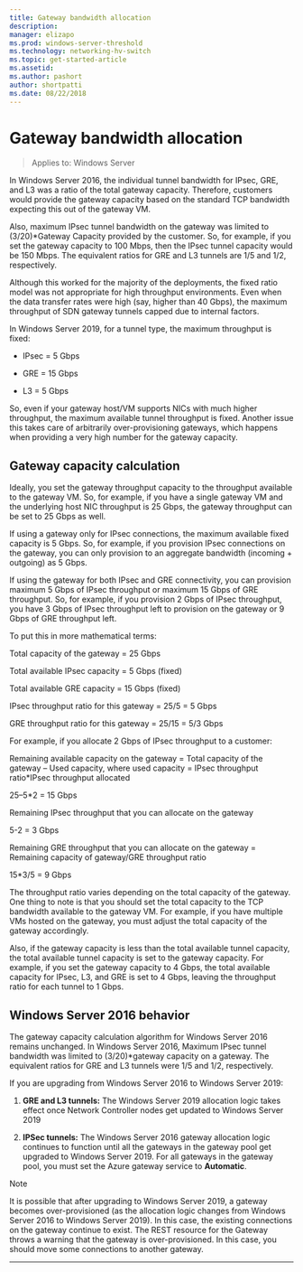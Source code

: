 ```yaml
---
title: Gateway bandwidth allocation
description: 
manager: elizapo
ms.prod: windows-server-threshold
ms.technology: networking-hv-switch
ms.topic: get-started-article
ms.assetid: 
ms.author: pashort
author: shortpatti
ms.date: 08/22/2018
---
```


# Gateway bandwidth allocation

>Applies to: Windows Server

In Windows Server 2016, the individual tunnel bandwidth for IPsec, GRE, and L3 was a ratio of the total gateway capacity. Therefore, customers would provide the gateway capacity based on the standard TCP bandwidth expecting this out of the gateway VM.

Also, maximum IPsec tunnel bandwidth on the gateway was limited to (3/20)\*Gateway Capacity provided by the customer. So, for example, if you set the gateway capacity to 100 Mbps, then the IPsec tunnel capacity would be 150 Mbps. The equivalent ratios for GRE and L3 tunnels are 1/5 and 1/2, respectively.

Although this worked for the majority of the deployments, the fixed ratio model was not appropriate for high throughput environments. Even when the data transfer rates were high (say, higher than 40 Gbps), the maximum throughput of SDN gateway tunnels capped due to internal factors.

In Windows Server 2019, for a tunnel type, the maximum throughput is fixed:

-   IPsec = 5 Gbps

-   GRE = 15 Gbps

-   L3 = 5 Gbps

So, even if your gateway host/VM supports NICs with much higher throughput, the maximum available tunnel throughput is fixed. Another issue this takes care of arbitrarily over-provisioning gateways, which happens when providing a very high
number for the gateway capacity.

## Gateway capacity calculation

Ideally, you set the gateway throughput capacity to the throughput available to the gateway VM. So, for example, if you have a single gateway VM and the underlying host NIC throughput is 25 Gbps, the gateway throughput can be set to 25 Gbps as well.

If using a gateway only for IPsec connections, the maximum available fixed capacity is 5 Gbps. So, for example, if you provision IPsec connections on the gateway, you can only provision to an aggregate bandwidth (incoming + outgoing) as 5 Gbps.

If using the gateway for both IPsec and GRE connectivity, you can provision maximum 5 Gbps of IPsec throughput or maximum 15 Gbps of GRE throughput. So, for example, if you provision 2 Gbps of IPsec throughput, you have 3 Gbps of IPsec throughput left to provision on the gateway or 9 Gbps of GRE throughput left.

To put this in more mathematical terms:

Total capacity of the gateway = 25 Gbps

Total available IPsec capacity = 5 Gbps (fixed)

Total available GRE capacity = 15 Gbps (fixed)

IPsec throughput ratio for this gateway = 25/5 = 5 Gbps

GRE throughput ratio for this gateway = 25/15 = 5/3 Gbps



For example, if you allocate 2 Gbps of IPsec throughput to a customer:

Remaining available capacity on the gateway = Total capacity of the gateway – Used capacity, where used capacity = IPsec throughput ratio*IPsec throughput allocated

25–5*2 = 15 Gbps

Remaining IPsec throughput that you can allocate on the gateway 

5-2 = 3 Gbps

Remaining GRE throughput that you can allocate on the gateway = Remaining
capacity of gateway/GRE throughput ratio 

15*3/5 = 9 Gbps

The throughput ratio varies depending on the total capacity of the gateway. One thing to note is that you should set the total capacity to the TCP bandwidth available to the gateway VM. For example, if you have multiple VMs hosted on the
gateway, you must adjust the total capacity of the gateway accordingly.

Also, if the gateway capacity is less than the total available tunnel capacity, the total available tunnel capacity is set to the gateway capacity. For example, if you set the gateway capacity to 4 Gbps, the total available capacity for
IPsec, L3, and GRE is set to 4 Gbps, leaving the throughput ratio for each tunnel to 1 Gbps.

## Windows Server 2016 behavior

The gateway capacity calculation algorithm for Windows Server 2016 remains unchanged. In Windows Server 2016, Maximum IPsec tunnel bandwidth was limited to (3/20)\*gateway capacity on a gateway. The equivalent ratios for GRE and L3
tunnels were 1/5 and 1/2, respectively.

If you are upgrading from Windows Server 2016 to Windows Server 2019:

1.  **GRE and L3 tunnels:** The Windows Server 2019 allocation logic takes effect once Network Controller nodes get updated to Windows Server 2019

2.  **IPSec tunnels:** The Windows Server 2016 gateway allocation logic continues to function until all the gateways in the gateway pool get upgraded to Windows Server 2019. For all gateways in the gateway pool, you must set the Azure gateway service to **Automatic**.

>[!NOTE]
>It is possible that after upgrading to Windows Server 2019, a gateway becomes over-provisioned (as the allocation logic changes from Windows Server 2016 to Windows Server 2019). In this case, the existing connections on the gateway continue to exist. The REST resource for the Gateway throws a warning that the gateway is over-provisioned. In this case, you should move some connections to another gateway.

---